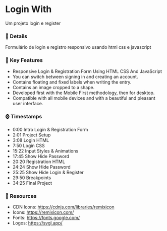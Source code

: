 # Login With

Um projeto login e register

### 📁 Details

Formulário de login e registro responsivo usando html css e javascript

### 📁 Key Features

- Responsive Login & Registration Form Using HTML CSS And JavaScript
- You can switch between signing in and creating an account.
- Contains floating and fixed labels when writing the entry.
- Contains an image cropped to a shape.
- Developed first with the Mobile First methodology, then for desktop.
- Compatible with all mobile devices and with a beautiful and pleasant user interface.

### ⌚ Timestamps

- 0:00 Intro Login & Registration Form
- 2:01 Project Setup
- 3:08 Login HTML
- 7:50 Login CSS
- 15:22 Input Styles & Animations
- 17:45 Show Hide Password
- 20:20 Registration HTML
- 24:24 Show Hide Password
- 25:25 Show Hide Login & Register
- 29:50 Breakpoints
- 34:25 Final Project 

### 🔗 Resources

- CDN Icons: https://cdnjs.com/libraries/remixicon
- Icons: https://remixicon.com/
- Fonts: https://fonts.google.com/
- Logos: https://svgl.app/
